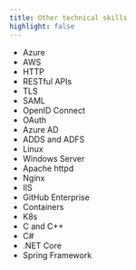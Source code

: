 ```yaml
---
title: Other technical skills
highlight: false
---
```

* Azure
* AWS
* HTTP
* RESTful APIs
* TLS
* SAML
* OpenID Connect
* OAuth
* Azure AD
* ADDS and ADFS
* Linux
* Windows Server
* Apache httpd
* Nginx
* IIS
* GitHub Enterprise
* Containers
* K8s
* C and C++
* C#
* .NET Core
* Spring Framework